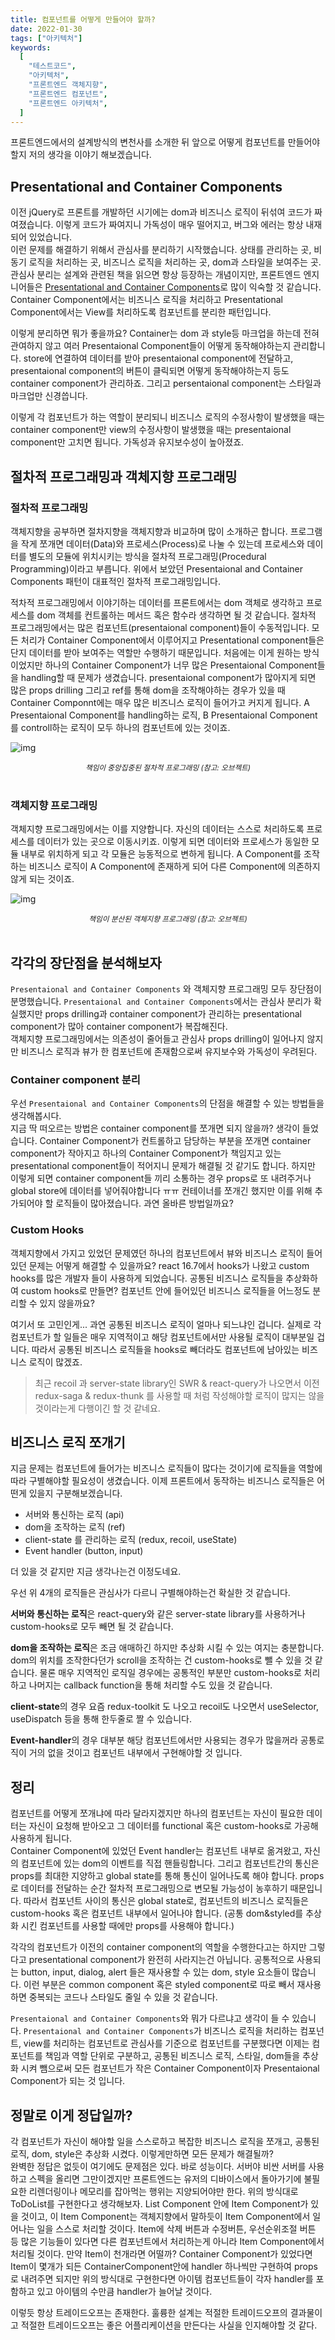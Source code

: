 ```yaml
---
title: 컴포넌트를 어떻게 만들어야 할까?
date: 2022-01-30
tags: ["아키텍처"]
keywords:
  [
    "테스트코드",
    "아키텍처",
    "프론트엔드 객체지향",
    "프론트엔드 컴포넌트",
    "프론트엔드 아키텍처",
  ]
---
```


프론트엔드에서의 설계방식의 변천사를 소개한 뒤 앞으로 어떻게 컴포넌트를 만들어야 할지 저의 생각을 이야기 해보겠습니다.

<!--truncate-->

## Presentational and Container Components

이전 jQuery로 프론트를 개발하던 시기에는 dom과 비즈니스 로직이 뒤섞여 코드가 짜여졌습니다. 이렇게 코드가 짜여지니 가독성이 매우 떨어지고, 버그와 에러는 항상 내재되어 있었습니다.  
이런 문제를 해결하기 위해서 관심사를 분리하기 시작했습니다. 상태를 관리하는 곳, 비동기 로직을 처리하는 곳, 비즈니스 로직을 처리하는 곳, dom과 스타일을 보여주는 곳.  
관심사 분리는 설계와 관련된 책을 읽으면 항상 등장하는 개념이지만, 프론트엔드 엔지니어들은 [Presentational and Container Components](https://medium.com/@dan_abramov/smart-and-dumb-components-7ca2f9a7c7d0)로 많이 익숙할 것 같습니다.
Container Component에서는 비즈니스 로직을 처리하고 Presentational Component에서는 View를 처리하도록 컴포넌트를 분리한 패턴입니다.

이렇게 분리하면 뭐가 좋을까요? Container는 dom 과 style등 마크업을 하는데 전혀 관여하지 않고 여러 Presentaional Component들이 어떻게 동작해야하는지 관리합니다. store에 연결하여 데이터를 받아 presentaional component에 전달하고, presentaional component의 버튼이 클릭되면 어떻게 동작해야하는지 등도 container component가 관리하죠. 그리고 persentaional component는 스타일과 마크업만 신경씁니다.

이렇게 각 컴포넌트가 하는 역할이 분리되니 비즈니스 로직의 수정사항이 발생했을 때는 container component만 view의 수정사항이 발생했을 때는 presentaional component만 고치면 됩니다. 가독성과 유지보수성이 높아졌죠.

## 절차적 프로그래밍과 객체지향 프로그래밍

### 절차적 프로그래밍

객체지향을 공부하면 절차지향을 객체지향과 비교하며 많이 소개하곤 합니다. 프로그램을 작게 쪼개면 데이터(Data)와 프로세스(Process)로 나눌 수 있는데 프로세스와 데이터를 별도의 모듈에 위치시키는 방식을 절차적 프로그래밍(Procedural Programming)이라고 부릅니다. 위에서 보았던 Presentaional and Container Components 패턴이 대표적인 절차적 프로그래밍입니다.

적차적 프로그래밍에서 이야기하는 데이터를 프론트에서는 dom 객체로 생각하고 프로세스를 dom 객체를 컨트롤하는 메서드 혹은 함수라 생각하면 될 것 같습니다. 절차적 프로그래밍에서는 많은 컴포넌트(presentaional component)들이 수동적입니다. 모든 처리가 Container Component에서 이루어지고 Presentational component들은 단지 데이터를 받아 보여주는 역할만 수행하기 때문입니다. 처음에는 이게 원하는 방식이었지만 하나의 Container Component가 너무 많은 Presentaional Component들을 handling할 때 문제가 생겼습니다. presentaional component가 많아지게 되면 많은 props drilling 그리고 ref를 통해 dom을 조작해야하는 경우가 있을 때 Container Componnt에는 매우 많은 비즈니스 로직이 들어가고 커지게 됩니다. A Presentaional Component를 handling하는 로직, B Presentaional Component를 controll하는 로직이 모두 하나의 컴포넌트에 있는 것이죠.

![img](./images/절차적-프로그래밍.jpeg)

<center><small><em>책임이 중앙집중된 절차적 프로그래밍 (참고: 오브젝트)</em></small></center>
<br/>

### 객체지향 프로그래밍

객체지향 프로그래밍에서는 이를 지양합니다. 자신의 데이터는 스스로 처리하도록 프로세스를 데이터가 있는 곳으로 이동시키죠. 이렇게 되면 데이터와 프로세스가 동일한 모듈 내부로 위치하게 되고 각 모듈은 능동적으로 변하게 됩니다. A Component를 조작하는 비즈니스 로직이 A Component에 존재하게 되어 다른 Component에 의존하지 않게 되는 것이죠.

![img](./images/객체지향-프로그래밍.jpeg)

<center><small><em>책임이 분산된 객체지향 프로그래밍 (참고: 오브젝트)</em></small></center>
<br/>

## 각각의 장단점을 분석해보자

`Presentaional and Container Components` 와 객체지향 프로그래밍 모두 장단점이 분명했습니다.
`Presentaional and Container Components`에서는 관심사 분리가 확실했지만 props drilling과 container component가 관리하는 presentational component가 많아 container component가 복잡해진다.  
객체지향 프로그래밍에서는 의존성이 줄어들고 관심사 props drilling이 일어나지 않지만 비즈니스 로직과 뷰가 한 컴포넌트에 존재함으로써 유지보수와 가독성이 우려된다.

### Container component 분리

우선 `Presentaional and Container Components`의 단점을 해결할 수 있는 방법들을 생각해봅시다.  
지금 딱 떠오르는 방법은 container component를 쪼개면 되지 않을까? 생각이 들었습니다. Container Component가 컨트롤하고 담당하는 부분을 쪼개면 container component가 작아지고 하나의 Container Component가 책임지고 있는 presentational component들이 적어지니 문제가 해결될 것 같기도 합니다. 하지만 이렇게 되면 container component들 끼리 소통하는 경우 props로 또 내려주거나 global store에 데이터를 넣어줘야합니다 ㅠㅠ 컨테이너를 쪼개긴 했지만 이를 위해 추가되어야 할 로직들이 많아졌습니다. 과연 올바른 방법일까요?

### Custom Hooks

객체지향에서 가지고 있었던 문제였던 하나의 컴포넌트에서 뷰와 비즈니스 로직이 들어있던 문제는 어떻게 해결할 수 있을까요? react 16.7에서 hooks가 나왔고 custom hooks를 많은 개발자 들이 사용하게 되었습니다. 공통된 비즈니스 로직들을 추상화하여 custom hooks로 만들면? 컴포넌트 안에 들어있던 비즈니스 로직들을 어느정도 분리할 수 있지 않을까요?

여기서 또 고민인게... 과연 공통된 비즈니스 로직이 얼마나 되느냐인 겁니다. 실제로 각 컴포넌트가 할 일들은 매우 지역적이고 해당 컴포넌트에서만 사용될 로직이 대부분일 겁니다. 따라서 공통된 비즈니스 로직들을 hooks로 빼더라도 컴포넌트에 남아있는 비즈니스 로직이 많겠죠.

> 최근 recoil 과 server-state library인 SWR & react-query가 나오면서 이전 redux-saga & redux-thunk 를 사용할 때 처럼 작성해야할 로직이 많지는 않을 것이라는게 다행이긴 할 것 같네요.

## 비즈니스 로직 쪼개기

지금 문제는 컴포넌트에 들어가는 비즈니스 로직들이 많다는 것이기에 로직들을 역할에 따라 구별해야할 필요성이 생겼습니다. 이제 프론트에서 동작하는 비즈니스 로직들은 어떤게 있을지 구분해보겠습니다.

- 서버와 통신하는 로직 (api)
- dom을 조작하는 로직 (ref)
- client-state 를 관리하는 로직 (redux, recoil, useState)
- Event handler (button, input)

더 있을 것 같지만 지금 생각나는건 이정도네요.

우선 위 4개의 로직들은 관심사가 다르니 구별해야하는건 확실한 것 같습니다.

**서버와 통신하는 로직**은 react-query와 같은 server-state library를 사용하거나 custom-hooks로 모두 빼면 될 것 같습니다.

**dom을 조작하는 로직**은 조금 애매하긴 하지만 추상화 시킬 수 있는 여지는 충분합니다. dom의 위치를 조작한다던가 scroll을 조작하는 건 custom-hooks로 뺄 수 있을 것 같습니다. 물론 매우 지역적인 로직일 경우에는 공통적인 부분만 custom-hooks로 처리하고 나머지는 callback function을 통해 처리할 수도 있을 것 같습니다.

**client-state**의 경우 요즘 redux-toolkit 도 나오고 recoil도 나오면서 useSelector, useDispatch 등을 통해 한두줄로 짤 수 있습니다.

**Event-handler**의 경우 대부분 해당 컴포넌트에서만 사용되는 경우가 많을꺼라 공통로직이 거의 없을 것이고 컴포넌트 내부에서 구현해야할 것 입니다.

## 정리

컴포넌트를 어떻게 쪼개냐에 따라 달라지겠지만 하나의 컴포넌트는 자신이 필요한 데이터는 자신이 요청해 받아오고 그 데이터를 functional 혹은 custom-hooks로 가공해 사용하게 됩니다.  
Container Component에 있었던 Event handler는 컴포넌트 내부로 옮겨왔고, 자신의 컴포넌트에 있는 dom의 이벤트를 직접 핸들링합니다. 그리고 컴포넌트간의 통신은 props를 최대한 지양하고 global state를 통해 통신이 일어나도록 해야 합니다. props로 데이터를 전달하는 순간 절차적 프로그래밍으로 변모될 가능성이 농후하기 때문입니다. 따라서 컴포넌트 사이의 통신은 global state로, 컴포넌트의 비즈니스 로직들은 custom-hooks 혹은 컴포넌트 내부에서 일어나야 합니다. (공통 dom&styled를 추상화 시킨 컴포넌트를 사용할 때에만 props를 사용해야 합니다.)

각각의 컴포넌트가 이전의 container component의 역할을 수행한다고는 하지만 그렇다고 presentational component가 완전히 사라지는건 아닙니다. 공통적으로 사용되는 button, input, dialog, alert 들은 재사용할 수 있는 dom, style 요소들이 많습니다. 이런 부분은 common component 혹은 styled component로 따로 빼서 재사용하면 중복되는 코드나 스타일도 줄일 수 있을 것 같습니다.

`Presentaional and Container Components`와 뭐가 다르냐고 생각이 들 수 있습니다. `Presentaional and Container Components`가 비즈니스 로직을 처리하는 컴포넌트, view를 처리하는 컴포넌트로 관심사를 기준으로 컴포넌트를 구분했다면 이제는 컴포넌트를 책임과 역할 단위로 구분하고, 공통된 비즈니스 로직, 스타일, dom들을 추상화 시켜 뺌으로써 모든 컴포넌트가 작은 Container Component이자 Presentaional Component가 되는 것 입니다.

## 정말로 이게 정답일까?

각 컴포넌트가 자신이 해야할 일을 스스로하고 복잡한 비즈니스 로직을 쪼개고, 공통된 로직, dom, style은 추상화 시켰다. 이렇게만하면 모든 문제가 해결될까?  
완벽한 정답은 없듯이 여기에도 문제점은 있다. 바로 성능이다. 서버야 비싼 서버를 사용하고 스펙을 올리면 그만이겠지만 프론트엔드는 유저의 디바이스에서 돌아가기에 불필요한 리렌더링이나 메모리를 잡아먹는 행위는 지양되어야만 한다. 위의 방식대로 ToDoList를 구현한다고 생각해보자. List Component 안에 Item Component가 있을 것이고, 이 Item Component는 객체지향에서 말하듯이 Item Component에서 일어나는 일을 스스로 처리할 것이다. Item에 삭제 버튼과 수정버튼, 우선순위조절 버튼 등 많은 기능들이 있다면 다른 컴포넌트에서 처리하는게 아니라 Item Component에서 처리될 것이다. 만약 Item이 천개라면 어떨까? Container Component가 있었다면 Item이 몇개가 되든 ContainerComponent안에 handler 하나씩만 구현하여 props로 내려주면 되지만 위의 방식대로 구현한다면 아이템 컴포넌트들이 각자 handler를 포함하고 있고 아이템의 수만큼 handler가 늘어날 것이다.

이렇듯 항상 트레이드오프는 존재한다. 훌륭한 설계는 적절한 트레이드오프의 결과물이고 적절한 트레이드오프는 좋은 어플리케이션을 만든다는 사실을 인지해야할 것 같다.
